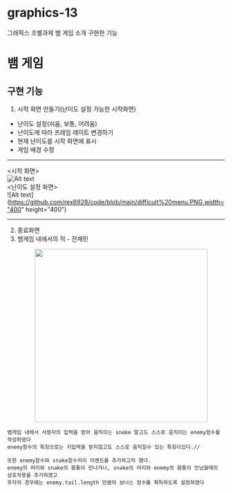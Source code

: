 # graphics-13
그래픽스 조별과제
뱀 게임 소개 
구현한 기능

# 뱀 게임
## 구현 기능
  
1. 시작 화면 만들기(난이도 설정 가능한 시작화면)
  + 난이도 설정(쉬움, 보통, 어려움)
  + 난이도에 따라 프레임 레이트 변경하기
  + 현재 난이도를 시작 화면에 표시
  + 게임 배경 수정
* * *
<시작 화면>     
![Alt text]("https://github.com/rex6928/code/blob/main/menu.PNG"  )   
<난이도 설정 화면>   
![Alt text](https://github.com/rex6928/code/blob/main/difficult%20menu.PNG,width="400" height="400")   

* * *
  2. 종료화면
  3. 뱀게임 내에서의 적 - 전재민
    <p align="center">
    <img src="https://github.com/sasileunnadojalmorem/graphics-13/assets/79616817/5b4ca7c9-5435-40fa-8e3e-480a574a293e" width="400" height="400">
    </p>
  
    뱀게임 내에서 사용자의 입력을 받아 움직이는 snake 말고도 스스로 움직이는 enemy함수를 작성하였다
    enemy함수의 특징으로는 키입력을 받지않고도 스스로 움직일수 있는 특징이있다.//

    또한 enemy함수와 snake함수끼리 이벤트를 추가하고자 했다.
    enemy의 머리와 snake의 몸통이 만나거나, snake의 머리와 enemy의 몸통이 만났을때의 상호작용을 추가하였고
    후자의 경우에는 enemy.tail.length 만큼의 보너스 점수를 획득하도록 설정하였다
     
